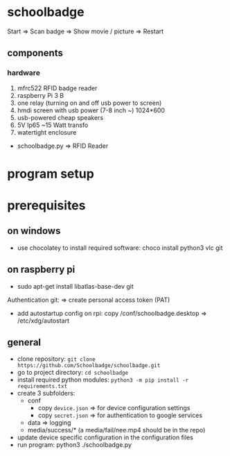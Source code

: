 # schoolbadge

Start => Scan badge => Show movie / picture => Restart

## components

### hardware

1. mfrc522 RFID badge reader
2. raspberry Pi 3 B
3. one relay (turning on and off usb power to screen)
4. hmdi screen with usb power (7-8 inch ~) 1024\*600
5. usb-powered cheap speakers
6. 5V Ip65 ~15 Watt transfo
7. watertight enclosure

- schoolbadge.py => RFID Reader

# program setup

# prerequisites

## on windows

- use chocolatey to install required software: choco install python3 vlc git

## on raspberry pi

- sudo apt-get install libatlas-base-dev git

Authentication git:
=> create personal access token (PAT)

- add autostartup config
  on rpi: copy <schoolbadge-dir>/conf/schoolbadge.desktop => /etc/xdg/autostart

## general

- clone repository: `git clone https://github.com/Schoolbadge/schoolbadge.git`
- go to project directory: `cd schoolbadge`
- install required python modules: `python3 -m pip install -r requirements.txt`
- create 3 subfolders:
  - conf
    - copy `device.json` => for device configuration settings
    - copy `secret.json` => for authentication to google services      
  - data => logging
  - media/success/* (a media/fail/nee.mp4 should be in the repo)
- update device specific configuration in the configuration files
- run program: python3 ./schoolbadge.py
